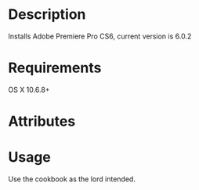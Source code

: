 Description
===========
Installs Adobe Premiere Pro CS6, current version is 6.0.2

Requirements
============
OS X 10.6.8+

Attributes
==========

Usage
=====
Use the cookbook as the lord intended.

